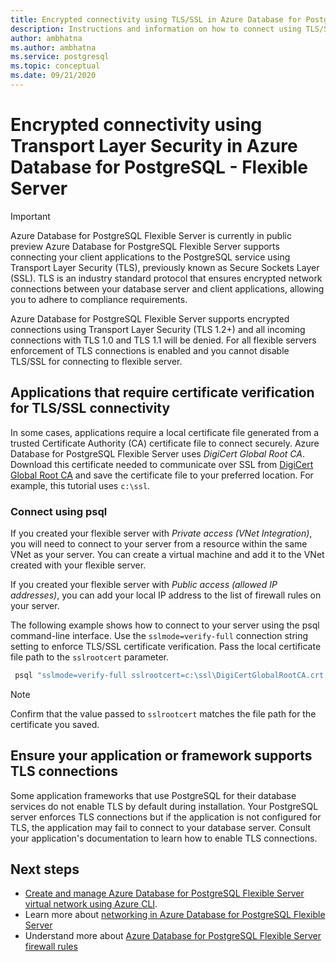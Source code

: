 ```yaml
---
title: Encrypted connectivity using TLS/SSL in Azure Database for PostgreSQL - Flexible Server
description: Instructions and information on how to connect using TLS/SSL in Azure Database for PostgreSQL - Flexible Server.
author: ambhatna
ms.author: ambhatna
ms.service: postgresql
ms.topic: conceptual
ms.date: 09/21/2020
---
```


# Encrypted connectivity using Transport Layer Security in Azure Database for PostgreSQL - Flexible Server

> [!IMPORTANT]
> Azure Database for PostgreSQL Flexible Server is currently in public preview
Azure Database for PostgreSQL Flexible Server supports connecting your client applications to the PostgreSQL service using Transport Layer Security (TLS), previously known as Secure Sockets Layer (SSL). TLS is an industry standard protocol that ensures encrypted network connections between your database server and client applications, allowing you to adhere to compliance requirements.

Azure Database for PostgreSQL Flexible Server supports encrypted connections using Transport Layer Security (TLS 1.2+) and all incoming connections with TLS 1.0 and TLS 1.1 will be denied. For all flexible servers enforcement of TLS connections is enabled and you cannot disable TLS/SSL for connecting to flexible server.

## Applications that require certificate verification for TLS/SSL connectivity
In some cases, applications require a local certificate file generated from a trusted Certificate Authority (CA) certificate file to connect securely. Azure Database for PostgreSQL Flexible Server uses *DigiCert Global Root CA*. Download this certificate needed to communicate over SSL from [DigiCert Global Root CA](https://dl.cacerts.digicert.com/DigiCertGlobalRootCA.crt.pem) and save the certificate file to your preferred location. For example, this tutorial uses `c:\ssl`.


### Connect using psql
If you created your flexible server with *Private access (VNet Integration)*, you will need to connect to your server from a resource within the same VNet as your server. You can create a virtual machine and add it to the VNet created with your flexible server.

If you created your flexible server with *Public access (allowed IP addresses)*, you can add your local IP address to the list of firewall rules on your server.

The following example shows how to connect to your server using the psql command-line interface. Use the `sslmode=verify-full` connection string setting to enforce TLS/SSL certificate verification. Pass the local certificate file path to the `sslrootcert` parameter.

```bash
 psql "sslmode=verify-full sslrootcert=c:\ssl\DigiCertGlobalRootCA.crt.pem host=mydemoserver.postgres.database.azure.com dbname=postgres user=myadmin"
```
> [!Note]
> Confirm that the value passed to `sslrootcert` matches the file path for the certificate you saved.

## Ensure your application or framework supports TLS connections

Some application frameworks that use PostgreSQL for their database services do not enable TLS by default during installation. Your PostgreSQL server enforces TLS connections but if the application is not configured for TLS, the application may fail to connect to your database server. Consult your application's documentation to learn how to enable TLS connections.

## Next steps
- [Create and manage Azure Database for PostgreSQL Flexible Server virtual network using Azure CLI](./how-to-manage-virtual-network-cli.md).
- Learn more about [networking in Azure Database for PostgreSQL Flexible Server](./concepts-networking.md)
- Understand more about [Azure Database for PostgreSQL Flexible Server firewall rules](./concepts-networking.md#public-access-allowed-ip-addresses)